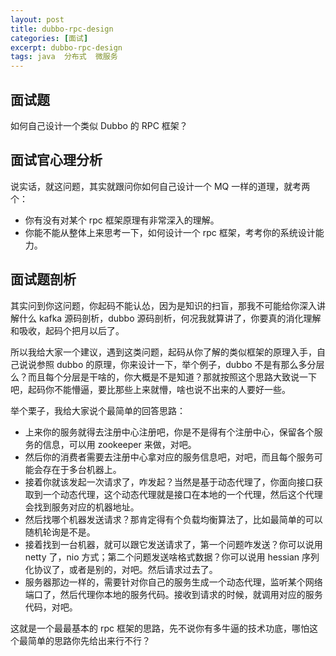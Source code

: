 ```yaml
---
layout: post
title: dubbo-rpc-design
categories: [面试]
excerpt: dubbo-rpc-design
tags: java  分布式  微服务  
---
```

## 面试题

如何自己设计一个类似 Dubbo 的 RPC 框架？

## 面试官心理分析

说实话，就这问题，其实就跟问你如何自己设计一个 MQ 一样的道理，就考两个：

-   你有没有对某个 rpc 框架原理有非常深入的理解。
-   你能不能从整体上来思考一下，如何设计一个 rpc 框架，考考你的系统设计能力。

## 面试题剖析

其实问到你这问题，你起码不能认怂，因为是知识的扫盲，那我不可能给你深入讲解什么 kafka 源码剖析，dubbo 源码剖析，何况我就算讲了，你要真的消化理解和吸收，起码个把月以后了。

所以我给大家一个建议，遇到这类问题，起码从你了解的类似框架的原理入手，自己说说参照 dubbo 的原理，你来设计一下，举个例子，dubbo 不是有那么多分层么？而且每个分层是干啥的，你大概是不是知道？那就按照这个思路大致说一下吧，起码你不能懵逼，要比那些上来就懵，啥也说不出来的人要好一些。

举个栗子，我给大家说个最简单的回答思路：

-   上来你的服务就得去注册中心注册吧，你是不是得有个注册中心，保留各个服务的信息，可以用 zookeeper 来做，对吧。
-   然后你的消费者需要去注册中心拿对应的服务信息吧，对吧，而且每个服务可能会存在于多台机器上。
-   接着你就该发起一次请求了，咋发起？当然是基于动态代理了，你面向接口获取到一个动态代理，这个动态代理就是接口在本地的一个代理，然后这个代理会找到服务对应的机器地址。
-   然后找哪个机器发送请求？那肯定得有个负载均衡算法了，比如最简单的可以随机轮询是不是。
-   接着找到一台机器，就可以跟它发送请求了，第一个问题咋发送？你可以说用 netty 了，nio 方式；第二个问题发送啥格式数据？你可以说用 hessian 序列化协议了，或者是别的，对吧。然后请求过去了。
-   服务器那边一样的，需要针对你自己的服务生成一个动态代理，监听某个网络端口了，然后代理你本地的服务代码。接收到请求的时候，就调用对应的服务代码，对吧。

这就是一个最最基本的 rpc 框架的思路，先不说你有多牛逼的技术功底，哪怕这个最简单的思路你先给出来行不行？
